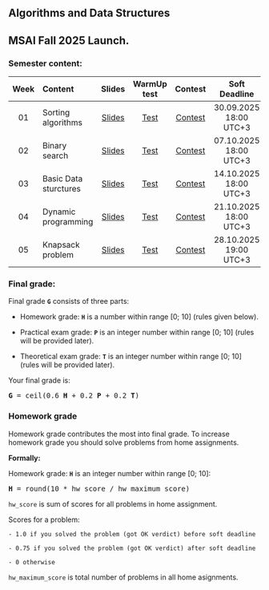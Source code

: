 ## Algorithms and Data Structures

## MSAI Fall 2025 Launch. 

### Semester content:

[ContestID_W01]: https://contest.yandex.ru/contest/81951/?lang=en
[ContestID_W02]: https://contest.yandex.ru/contest/82393/?lang=en
[ContestID_W03]: https://contest.yandex.ru/contest/82732/?lang=en
[ContestID_W04]: https://contest.yandex.ru/contest/83249/?lang=en
[ContestID_W05]: https://contest.yandex.ru/contest/83656/?lang=en
[ContestID_W06]: https://contest.yandex.ru/contest/<CID>/?lang=en
[ContestID_W07]: https://contest.yandex.ru/contest/<CID>/?lang=en
[ContestID_W08]: https://contest.yandex.ru/contest/<CID>/?lang=en
[ContestID_W09]: https://contest.yandex.ru/contest/<CID>/?lang=en
[ContestID_W10]: https://contest.yandex.ru/contest/<CID>/?lang=en

[WarmUp_test_W01]: https://forms.gle/NStinQTJvgsmQb7k6
[WarmUp_test_W02]: https://forms.gle/WfVwG5WDxHzsvwyu8
[WarmUp_test_W03]: https://forms.gle/dqwCRJV53bKNyoSP8
[WarmUp_test_W04]: https://forms.gle/yaUk2xpy47AsYg4Y8
[WarmUp_test_W05]: https://forms.gle/SMkzCWnjawKUd3Mq5
[WarmUp_test_W06]: https://forms.gle/<form_id>
[WarmUp_test_W07]: https://forms.gle/<form_id>
[WarmUp_test_W08]: https://forms.gle/<form_id>
[WarmUp_test_W09]: https://forms.gle/<form_id>
[WarmUp_test_W10]: https://forms.gle/<form_id>
[WarmUp_test_W11]: https://forms.gle/<form_id>

[Slides_W01]: ../master/week01_sorting_algorithms/MSAI.Algo.Class01.pdf
[Slides_W02]: ../master/week02_binary_search/MSAI.Algo.W02.slides.pdf
[Slides_W03]: ../master/week03_basic_data_structures/MSAI.Algo.W03.slides.pdf
[Slides_W04]: ../master/week04_dynamic_programming/MSAI.Algo.W04.slides.pdf
[Slides_W05]: ../master/week05_knapsack/MSAI.Algo.W05.slides.pdf
[Slides_W06]: ../master/week06_kmp_heap/MSAI.Algo.W06.slides.pdf
[Slides_W07]: ../master/week07_dfs_bfs/MSAI.Algo.W07.slides.pdf
[Slides_W08]: ../master/week08_shortest_paths/MSAI.Algo.W08.slides.pdf
[Slides_W09]: ../master/week09_rsq_rmq/MSAI.Algo.W09.slides.pdf
[Slides_W10]: ../master/week10_hashing/MSAI.Algo.W10.slides.pdf
[Slides_W11]: ../master/week11_binary_search_tree/MSAI.Algo.W11.slides.pdf

| Week   | Content                | Slides               | WarmUp test             | Contest                  | Soft Deadline          |
|:------:|:-----------------------|:--------------------:|:-----------------------:|:------------------------:|:----------------------:|
| 01     | Sorting algorithms     | [Slides][Slides_W01] | [Test][WarmUp_test_W01] | [Contest][ContestID_W01] | 30.09.2025 18:00 UTC+3 |
| 02     | Binary search          | [Slides][Slides_W02] | [Test][WarmUp_test_W02] | [Contest][ContestID_W02] | 07.10.2025 18:00 UTC+3 |
| 03     | Basic Data sturctures  | [Slides][Slides_W03] | [Test][WarmUp_test_W03] | [Contest][ContestID_W03] | 14.10.2025 18:00 UTC+3 |
| 04     | Dynamic programming    | [Slides][Slides_W04] | [Test][WarmUp_test_W04] | [Contest][ContestID_W04] | 21.10.2025 18:00 UTC+3 |
| 05     | Knapsack problem       | [Slides][Slides_W05] | [Test][WarmUp_test_W05] | [Contest][ContestID_W05] | 28.10.2025 19:00 UTC+3 |
<!---
| 06     | KMP & Heap             | [Slides][Slides_W06] | [Test][WarmUp_test_W06] | [Contest][ContestID_W06] | 11.11.2025 19:00 UTC+3 |
| 07     | DFS & BFS              | [Slides][Slides_W07] | [Test][WarmUp_test_W07] | [Contest][ContestID_W07] | 18.11.2025 19:00 UTC+3 |
| 08     | Shortest paths         | [Slides][Slides_W08] | [Test][WarmUp_test_W08] | [Contest][ContestID_W08] | 25.11.2025 19:00 UTC+3 |
| 09     | RSQ & RMQ              | [Slides][Slides_W09] | [Test][WarmUp_test_W09] | [Contest][ContestID_W09] | 02.12.2025 19:00 UTC+3 |
| 10     | Hashing                | [Slides][Slides_W10] | [Test][WarmUp_test_W10] | [Contest][ContestID_W10] | 09.12.2025 19:00 UTC+3 |
| 11     | Binary Search Tree     | [Slides][Slides_W11] | None                    | None                     | None                   |
--->

<!--- Strict deadline for all home assignments is 24.09.2025  09:00 UTC+7. --->

<!---
### Exams:

You will have **practical** and **theoretical** exams.

**Practical exam** problems and rules will be shared <date>. Strict deadline for practical exam submissions is <date>

Information about **theoretical exam** can be found [here](<link>).
--->


### Final grade:
Final grade **`G`** consists of three parts:

- Homework grade: **`H`** is a number within range [0; 10] (rules given below).

- Practical exam grade: **`P`** is an integer number within range [0; 10] (rules will be provided later).

- Theoretical exam grade: **`T`** is an integer number within range [0; 10] (rules will be provided later).

Your final grade is:
<pre><b>G</b> = ceil(0.6 <b>H</b> + 0.2 <b>P</b> + 0.2 <b>T</b>)</pre>


### Homework grade
Homework grade contributes the most into final grade. To increase homework grade you should solve problems from home assignments.

**Formally:**

Homework grade: **`H`** is an integer number within range [0; 10]:
<pre><b>H</b> = round(10 * hw_score / hw_maximum_score)</pre>

`hw_score` is sum of scores for all problems in home assignment.

Scores for a problem:

    - 1.0 if you solved the problem (got OK verdict) before soft deadline
    
    - 0.75 if you solved the problem (got OK verdict) after soft deadline
    
    - 0 otherwise

`hw_maximum_score` is total number of problems in all home asignments.
